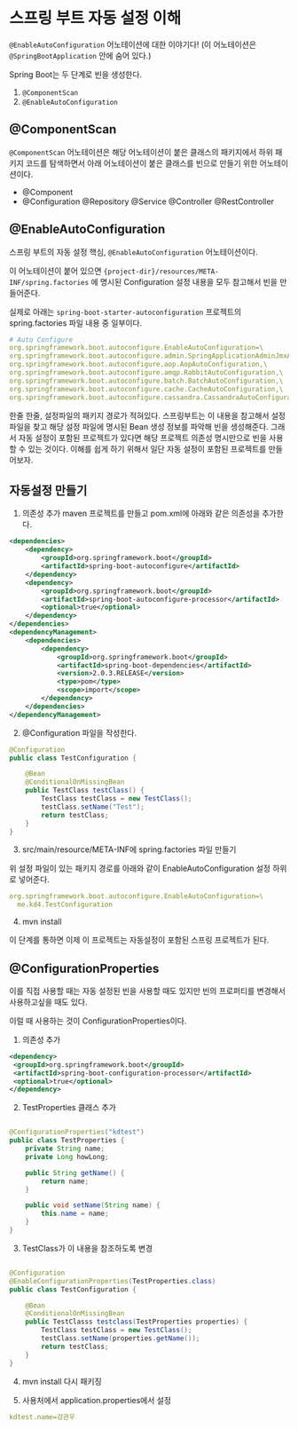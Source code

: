 스프링 부트 자동 설정 이해
=================================

`@EnableAutoConfiguration` 어노테이션에 대한 이야기다!
(이 어노테이션은 `@SpringBootApplication` 안에 숨어 있다.)

Spring Boot는 두 단계로 빈을 생성한다. 
1. `@ComponentScan`
2. `@EnableAutoConfiguration`

## @ComponentScan

`@ComponentScan` 어노테이션은 해당 어노테이션이 붙은 클래스의 패키지에서 하위 패키지 코드를 탐색하면서 아래 어노테이션이 붙은 클래스를 빈으로 만들기 위한 어노테이션이다.

- @Component
- @Configuration @Repository @Service @Controller @RestController

## @EnableAutoConfiguration
스프링 부트의 자동 설정 핵심, `@EnableAutoConfiguration` 어노테이션이다.

이 어노테이션이 붙어 있으면 `{project-dir}/resources/META-INF/spring.factories` 에 명시된 Configuration 설정 내용을 모두 참고해서 빈을 만들어준다.

실제로 아래는 `spring-boot-starter-autoconfiguration` 프로젝트의 spring.factories 파일 내용 중 일부이다.

```yml
# Auto Configure
org.springframework.boot.autoconfigure.EnableAutoConfiguration=\
org.springframework.boot.autoconfigure.admin.SpringApplicationAdminJmxAutoConfiguration,\
org.springframework.boot.autoconfigure.aop.AopAutoConfiguration,\
org.springframework.boot.autoconfigure.amqp.RabbitAutoConfiguration,\
org.springframework.boot.autoconfigure.batch.BatchAutoConfiguration,\
org.springframework.boot.autoconfigure.cache.CacheAutoConfiguration,\
org.springframework.boot.autoconfigure.cassandra.CassandraAutoConfiguration,\
```

한줄 한줄, 설정파일의 패키지 경로가 적혀있다. 스프링부트는 이 내용을 참고해서 설정 파일을 찾고 해당 설정 파일에 명시된 Bean 생성 정보를 파악해 빈을 생성해준다. 그래서 자동 설정이 포함된 프로젝트가 있다면 해당 프로젝트 의존성 명시만으로 빈을 사용할 수 있는 것이다. 이해를 쉽게 하기 위해서 일단 자동 설정이 포함된 프로젝트를 만들어보자.

## 자동설정 만들기

1. 의존성 추가
maven 프로젝트를 만들고 pom.xml에 아래와 같은 의존성을 추가한다.

```xml
<dependencies>
    <dependency>
        <groupId>org.springframework.boot</groupId>
        <artifactId>spring-boot-autoconfigure</artifactId>
    </dependency>
    <dependency>
        <groupId>org.springframework.boot</groupId>
        <artifactId>spring-boot-autoconfigure-processor</artifactId>
        <optional>true</optional>
    </dependency>
</dependencies>
<dependencyManagement>
    <dependencies>
        <dependency>
            <groupId>org.springframework.boot</groupId>
            <artifactId>spring-boot-dependencies</artifactId>
            <version>2.0.3.RELEASE</version>
            <type>pom</type>
            <scope>import</scope>
        </dependency>
    </dependencies>
</dependencyManagement>
```

2. @Configuration 파일을 작성한다.

```java
@Configuration
public class TestConfiguration {

    @Bean
    @ConditionalOnMissingBean
    public TestClass testClass() {
        TestClass testClass = new TestClass();
        testClass.setName("Test");
        return testClass;
    }
}
```

3. src/main/resource/META-INF에 spring.factories 파일 만들기

위 설정 파일이 있는 패키지 경로를 아래와 같이 EnableAutoConfiguration 설정 하위로 넣어준다.

```yml
org.springframework.boot.autoconfigure.EnableAutoConfiguration=\
  me.kd4.TestConfiguration
```

4. mvn install

이 단계를 통하면 이제 이 프로젝트는 자동설정이 포함된 스프링 프로젝트가 된다. 

## @ConfigurationProperties
이를 직접 사용할 때는 자동 설정된 빈을 사용할 때도 있지만 빈의 프로퍼티를 변경해서 사용하고싶을 때도 있다.

이럴 때 사용하는 것이 ConfigurationProperties이다.

1. 의존성 추가
```xml
<dependency>
 <groupId>org.springframework.boot</groupId>
 <artifactId>spring-boot-configuration-processor</artifactId>
 <optional>true</optional>
</dependency>
```

2. TestProperties 클래스 추가

```java

@ConfigurationProperties("kdtest")
public class TestProperties {
    private String name;
    private Long howLong;

    public String getName() {
        return name;
    }

    public void setName(String name) {
        this.name = name;
    }
}
```

3. TestClass가 이 내용을 참조하도록 변경

```java

@Configuration
@EnableConfigurationProperties(TestProperties.class)
public class TestConfiguration {

    @Bean
    @ConditionalOnMissingBean
    public TestClasss testclass(TestProperties properties) {
        TestClass testClass = new TestClass();
        testClass.setName(properties.getName());
        return testClass;
    }
}

```

4. mvn install
다시 패키징

5. 사용처에서 application.properties에서 설정

```yml
kdtest.name=강관우
```


